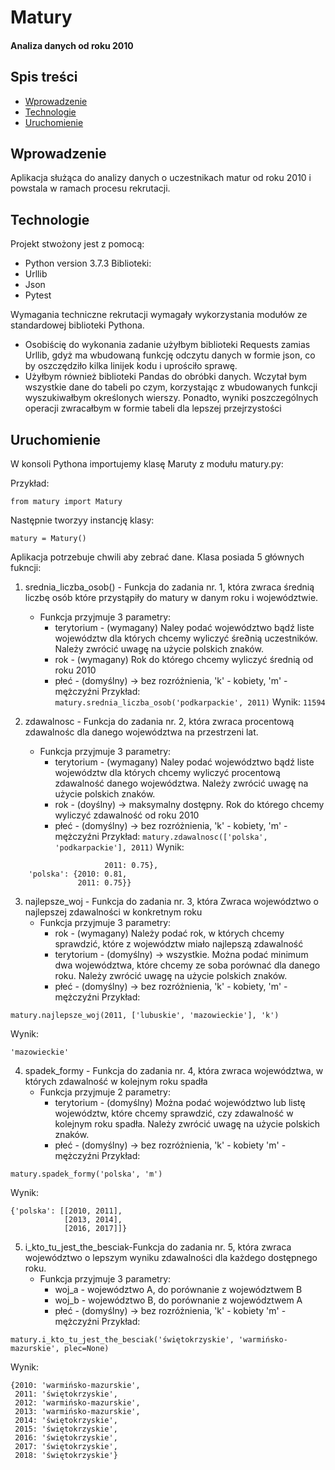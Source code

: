 # Matury 
#### Analiza danych od roku 2010

## Spis treści
* [Wprowadzenie](#wprowadzenie)
* [Technologie](#technologie)
* [Uruchomienie](#uruchomienie)

## Wprowadzenie
Aplikacja służąca do analizy danych o uczestnikach matur od roku 2010 i powstala w ramach procesu rekrutacji.

## Technologie
Projekt stwożony jest z pomocą:
* Python version 3.7.3
Biblioteki:
* Urllib
* Json
* Pytest

Wymagania techniczne rekrutacji wymagały wykorzystania modułów ze standardowej biblioteki Pythona.
- Osobiścię do wykonania zadanie użyłbym biblioteki Requests zamias Urllib, gdyż ma wbudowaną funkcję odczytu danych 
w formie json, co by oszczędziło kilka linijek kodu i uprościło sprawę.
- Użyłbym również biblioteki Pandas do obróbki danych. Wczytał bym wszystkie dane do tabeli po czym, korzystając
z wbudowanych funkcji wyszukiwałbym określonych wierszy. Ponadto, wyniki poszczególnych operacji zwracałbym w formie 
tabeli dla lepszej przejrzystości

## Uruchomienie

W konsoli Pythona importujemy klasę Maruty z modułu matury.py:


Przykład:

```
from matury import Matury
```

Następnie tworzyy instancję klasy:
```
matury = Matury()
```
Aplikacja potrzebuje chwili aby zebrać dane.
Klasa posiada 5 głównych fukncji:

1. srednia_liczba_osob() - Funkcja do zadania nr. 1, która zwraca średnią liczbę osób które przystąpiły do matury w danym roku i województwie.
    * Funkcja przyjmuje 3 parametry:
        - terytorium - (wymagany) Naley podać województwo bądź liste województw dla których chcemy 
                        wyliczyć śre∂nią uczestników. Należy zwrócić uwagę na użycie polskich znaków.   
        - rok - (wymagany) Rok do którego chcemy wyliczyć średnią od roku 2010
        - płeć - (domyślny) -> bez rozróżnienia, 'k' - kobiety, 'm' - mężczyźni
Przykład:
```matury.srednia_liczba_osob('podkarpackie', 2011)```
Wynik:
```11594```
        
2. zdawalnosc - Funkcja do zadania nr. 2, która zwraca procentową zdawalnośc dla danego województwa na przestrzeni lat. 
    * Funkcja przyjmuje 3 parametry:
        - terytorium - (wymagany) Naley podać województwo bądź liste województw dla których chcemy 
                        wyliczyć procentową zdawalność danego województwa. Należy zwrócić uwagę 
                        na użycie polskich znaków.   
        - rok - (doyślny) -> maksymalny dostępny. Rok do którego chcemy wyliczyć zdawalność od roku 2010
        - płeć - (domyślny) -> bez rozróżnienia, 'k' - kobiety, 'm' - mężczyźni
Przykład:
```matury.zdawalnosc(['polska', 'podkarpackie'], 2011)```
Wynik:
```{'podkarpackie': {2010: 0.81, 
                     2011: 0.75}, 
    'polska': {2010: 0.81, 
               2011: 0.75}}
```
                    
3. najlepsze_woj - Funkcja do zadania nr. 3, która Zwraca województwo o najlepszej zdawalności w konkretnym roku
    * Funkcja przyjmuje 3 parametry:
        - rok - (wymagany) Należy podać rok, w których chcemy sprawdzić, które z województw miało najlepszą zdawalność
        - terytorium - (domyślny) -> wszystkie. Można podać minimum dwa województwa, które chcemy ze soba porównać dla 
                        danego roku. Należy zwrócić uwagę na użycie polskich znaków.  
        - płeć - (domyślny) -> bez rozróżnienia, 'k' - kobiety, 'm' - mężczyźni
Przykład:
```
matury.najlepsze_woj(2011, ['lubuskie', 'mazowieckie'], 'k')
```
Wynik:
```
'mazowieckie'
```        
4. spadek_formy - Funkcja do zadania nr. 4, która zwraca województwa, w których zdawalność w kolejnym roku spadła
    * Funkcja przyjmuje 2 parametry:
        - terytorium - (domyślny) Można podać województwo lub listę województw, które chcemy sprawdzić, czy zdawalność w kolejnym roku spadła. Należy zwrócić uwagę na użycie polskich znaków.  
        - płeć - (domyślny) -> bez rozróżnienia, 'k' - kobiety 'm' - mężczyźni
 Przykład:
 ```
 matury.spadek_formy('polska', 'm')
 ```
 Wynik:
 ```
 {'polska': [[2010, 2011], 
             [2013, 2014], 
             [2016, 2017]]}
 ```
5. i_kto_tu_jest_the_besciak-Funkcja do zadania nr. 5, która zwraca województwo o lepszym wyniku zdawalności dla każdego dostępnego roku.
    * Funkcja przyjmuje 3 parametry:
        - woj_a - województwo A, do porównanie z województwem B
        - woj_b - województwo B, do porównanie z województwem A
        - płeć - (domyślny) -> bez rozróżnienia, 'k' - kobiety 'm' - mężczyźni
Przykład:
```
matury.i_kto_tu_jest_the_besciak('świętokrzyskie', 'warmińsko-mazurskie', plec=None)
```
Wynik:
```
{2010: 'warmińsko-mazurskie',
 2011: 'świętokrzyskie',
 2012: 'warmińsko-mazurskie',
 2013: 'warmińsko-mazurskie',
 2014: 'świętokrzyskie',
 2015: 'świętokrzyskie',
 2016: 'świętokrzyskie',
 2017: 'świętokrzyskie',
 2018: 'świętokrzyskie'}
```        

